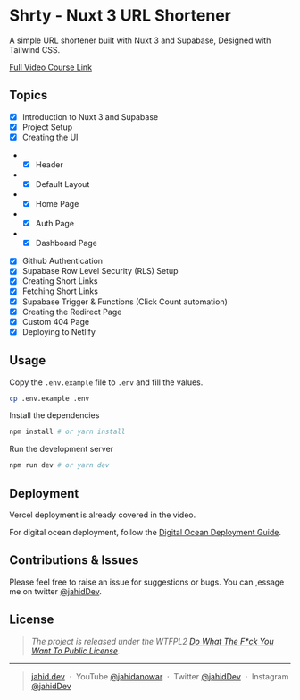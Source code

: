 # Shrty - Nuxt 3 URL Shortener

A simple URL shortener built with Nuxt 3 and Supabase, Designed with Tailwind CSS.

[Full Video Course Link](https://www.youtube.com/playlist?list=PLYktmUPNARbr_MoQRTR469XghqNBl4vF8)

## Topics

- [x] Introduction to Nuxt 3 and Supabase
- [x] Project Setup
- [x] Creating the UI
- - [x] Header
- - [x] Default Layout
- - [x] Home Page
- - [x] Auth Page
- - [x] Dashboard Page
- [x] Github Authentication
- [x] Supabase Row Level Security (RLS) Setup
- [x] Creating Short Links
- [x] Fetching Short Links
- [x] Supabase Trigger & Functions (Click Count automation)
- [x] Creating the Redirect Page
- [x] Custom 404 Page
- [x] Deploying to Netlify

## Usage

Copy the `.env.example` file to `.env` and fill the values.

```bash
cp .env.example .env
```

Install the dependencies

```bash
npm install # or yarn install
```

Run the development server

```bash
npm run dev # or yarn dev
```

## Deployment

Vercel deployment is already covered in the video.

For digital ocean deployment, follow the [Digital Ocean Deployment Guide](https://www.youtube.com/watch?v=hANbHC90xug&ab_channel=JahidAnowar).

## Contributions & Issues

Please feel free to raise an issue for suggestions or bugs. You can ,essage me on twitter [@jahidDev](https://twitter.com/jahidDev).

## License

> _The project is released under the WTFPL2 [Do What The F\*ck You Want To Public License](LICENSE)._

<hr>

> [jahid.dev](https://jahid.dev) &nbsp;&middot;&nbsp;
> YouTube [@jahidanowar](https://jahid.dev/go/yt) &nbsp;&middot;&nbsp;
> Twitter [@jahidDev](https://jahid.dev/go/tt) &nbsp;&middot;&nbsp;
> Instagram [@jahidDev](https://jahid.dev/go/ig)
